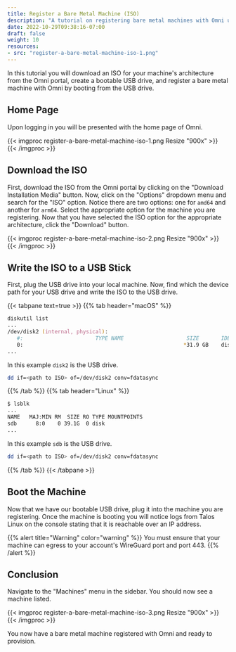 ```yaml
---
title: Register a Bare Metal Machine (ISO)
description: "A tutorial on registering bare metal machines with Omni using an ISO."
date: 2022-10-29T09:38:16-07:00
draft: false
weight: 10
resources:
- src: "register-a-bare-metal-machine-iso-1.png"
---
```


In this tutorial you will download an ISO for your machine's architecture from the Omni portal, create a bootable USB drive, and register a bare metal machine with Omni by booting from the USB drive.

## Home Page

Upon logging in you will be presented with the home page of Omni.

{{< imgproc register-a-bare-metal-machine-iso-1.png Resize "900x" >}}
{{< /imgproc >}}

## Download the ISO

First, download the ISO from the Omni portal by clicking on the "Download Installation Media" button.
Now, click on the "Options" dropdown menu and search for the "ISO" option.
Notice there are two options: one for `amd64` and another for `arm64`.
Select the appropriate option for the machine you are registering.
Now that you have selected the ISO option for the appropriate architecture, click the "Download" button.

{{< imgproc register-a-bare-metal-machine-iso-2.png Resize "900x" >}}
{{< /imgproc >}}

## Write the ISO to a USB Stick

First, plug the USB drive into your local machine.
Now, find which the device path for your USB drive and write the ISO to the USB drive.

{{< tabpane text=true >}}
{{% tab header="macOS" %}}

```zsh
diskutil list
...
/dev/disk2 (internal, physical):
   #:                       TYPE NAME                    SIZE       IDENTIFIER
   0:                                                   *31.9 GB    disk2
...
```

In this example `disk2` is the USB drive.

```zsh
dd if=<path to ISO> of=/dev/disk2 conv=fdatasync
```

{{% /tab %}}
{{% tab header="Linux" %}}

```zsh
$ lsblk
...
NAME   MAJ:MIN RM  SIZE RO TYPE MOUNTPOINTS
sdb      8:0    0 39.1G  0 disk
...
```

In this example `sdb` is the USB drive.


```bash
dd if=<path to ISO> of=/dev/disk2 conv=fdatasync
```

{{% /tab %}}
{{< /tabpane >}}

## Boot the Machine

Now that we have our bootable USB drive, plug it into the machine you are registering.
Once the machine is booting you will notice logs from Talos Linux on the console stating that it is reachable over an IP address.

{{% alert title="Warning" color="warning" %}}
You must ensure that your machine can egress to your account's WireGuard port and port 443.
{{% /alert %}}

## Conclusion

Navigate to the "Machines" menu in the sidebar.
You should now see a machine listed.

{{< imgproc register-a-bare-metal-machine-iso-3.png Resize "900x" >}}
{{< /imgproc >}}

You now have a bare metal machine registered with Omni and ready to provision.
